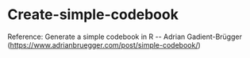 # Create-simple-codebook

Reference: Generate a simple codebook in R -- Adrian Gadient-Brügger
(https://www.adrianbruegger.com/post/simple-codebook/)
